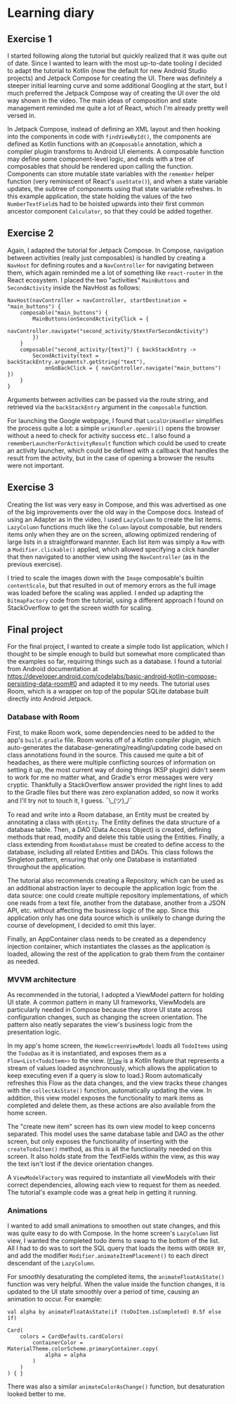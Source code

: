 # Learning diary

## Exercise 1

I started following along the tutorial but quickly realized that it was quite out of date. Since I wanted to learn with the most up-to-date tooling I decided to adapt the tutorial to Kotlin (now the default for new Android Studio projects) and Jetpack Compose for creating the UI. There was definitely a steeper initial learning curve and some additional Googling at the start, but I much preferred the Jetpack Compose way of creating the UI over the old way shown in the video. The main ideas of composition and state management reminded me quite a lot of React, which I'm already pretty well versed in.

In Jetpack Compose, instead of defining an XML layout and then hooking into the components in code with `findViewById()`, the components are defined as Kotlin functions with an `@Composable` annotation, which a compiler plugin transforms to Android UI elements. A composable function may define some component-level logic, and ends with a tree of composables that should be rendered upon calling the function. Components can store mutable state variables with the `remember` helper function (very reminiscent of React's `useState()`), and when a state variable updates, the subtree of components using that state variable refreshes. In this example application, the state holding the values of the two `NumberTextField`s had to be hoisted upwards into their first common ancestor component `Calculator`, so that they could be added together.

## Exercise 2

Again, I adapted the tutorial for Jetpack Compose. In Compose, navigation between activities (really just composables) is handled by creating a `NavHost` for defining routes and a `NavController` for navigating between them, which again reminded me a lot of something like `react-router` in the React ecosystem. I placed the two "activities" `MainButtons` and `SecondActivity` inside the NavHost as follows:

```
NavHost(navController = navController, startDestination = "main_buttons") {
    composable("main_buttons") {
        MainButtons(onSecondActivityClick = {
            navController.navigate("second_activity/$textForSecondActivity")
        })
    }
    composable("second_activity/{text}") { backStackEntry ->
        SecondActivity(text = backStackEntry.arguments?.getString("text"),
            onGoBackClick = { navController.navigate("main_buttons") })
    }
}
```

Arguments between activities can be passed via the route string, and retrieved via the `backStackEntry` argument in the `composable` function.

For launching the Google webpage, I found that `LocalUriHandler` simplifies the process quite a lot: a simple `uriHandler.openUri()` opens the browser without a need to check for activity success etc.. I also found a `rememberLauncherForActivityResult` function which could be used to create an activity launcher, which could be defined with a callback that handles the result from the activity, but in the case of opening a browser the results were not important.

## Exercise 3

Creating the list was very easy in Compose, and this was advertised as one of the big improvements over the old way in the Compose docs. Instead of using an Adapter as in the video, I used `LazyColumn` to create the list items. `LazyColumn` functions much like the `Column` layout composable, but renders items only when they are on the screen, allowing optimized rendering of large lists in a straightforward mannter. Each list item was simply a `Row` with a `Modifier.clickable()` applied, which allowed specifying a click handler that then navigated to another view using the `NavController` (as in the previous exercise).

I tried to scale the images down with the `Image` composable's builtin `contentScale`, but that resulted in out of memory errors as the full image was loaded before the scaling was applied. I ended up adapting the `BitmapFactory` code from the tutorial, using a different approach I found on StackOverflow to get the screen width for scaling.

## Final project

For the final project, I wanted to create a simple todo list application, which I thought to be simple enough to build but somewhat more complicated than the examples so far, requiring things such as a database. I found a tutorial from Android documentation at https://developer.android.com/codelabs/basic-android-kotlin-compose-persisting-data-room#0 and adapted it to my needs. The tutorial uses Room, which is a wrapper on top of the popular SQLite database built directly into Android Jetpack.

### Database with Room

First, to make Room work, some dependencies need to be added to the app's `build.gradle` file. Room works off of a Kotlin compiler plugin, which auto-generates the database-generating/reading/updating code based on class annotations found in the source. This caused me quite a bit of headaches, as there were multiple conflicting sources of information on setting it up, the most current way of doing things (KSP plugin) didn't seem to work for me no matter what, and Gradle's error messages were very cryptic. Thankfully a StackOverflow answer provided the right lines to add to the Gradle files but there was zero explanation added, so now it works and I'll try not to touch it, I guess. ¯\\\_(ツ)\_/¯

To read and write into a Room database, an Entity must be created by annotating a class with `@Entity`. The Entity defines the data structure of a database table. Then, a DAO (Data Access Object) is created, defining methods that read, modify and delete this table using the Entities. Finally, a class extending from `RoomDatabase` must be created to define access to the database, including all related Entities and DAOs. This class follows the Singleton pattern, ensuring that only one Database is instantiated throughout the application.

The tutorial also recommends creating a Repository, which can be used as an additional abstraction layer to decouple the application logic from the data source: one could create multiple repository implementations, of which one reads from a text file, another from the database, another from a JSON API, etc. without affecting the business logic of the app. Since this application only has one data source which is unlikely to change during the course of development, I decided to omit this layer.

Finally, an AppContainer class needs to be created as a dependency injection container, which instantiates the classes as the application is loaded, allowing the rest of the application to grab them from the container as needed.

### MVVM architecture

As recommended in the tutorial, I adopted a ViewModel pattern for holding UI state. A common pattern in many UI frameworks, ViewModels are particularly needed in Compose because they store UI state across configuration changes, such as changing the screen orientation. The pattern also neatly separates the view's business logic from the presentation logic.

In my app's home screen, the `HomeScreenViewModel` loads all `TodoItems` using the `TodoDao` as it is instantiated, and exposes them as a `Flow<List<TodoItem>>` to the view. ([`Flow`](https://kotlinlang.org/docs/flow.html) is a Kotlin feature that represents a stream of values loaded asynchronously, which allows the application to keep executing even if a query is slow to load.) Room automatically refreshes this Flow as the data changes, and the view tracks these changes with the `collectAsState()` function, automatically updating the view. In addition, this view model exposes the functionality to mark items as completed and delete them, as these actions are also available from the home screen.

The "create new item" screen has its own view model to keep concerns separated. This model uses the same database table and DAO as the other screen, but only exposes the functionality of inserting with the `createTodoItem()` method, as this is all the functionality needed on this screen. It also holds state from the TextFields within the view, as this way the text isn't lost if the device orientation changes.

A `ViewModelFactory` was required to instantiate all viewModels with their correct dependencies, allowing each view to request for them as needed. The tutorial's example code was a great help in getting it running.

### Animations

I wanted to add small animations to smoothen out state changes, and this was quite easy to do with Compose. In the home screen's `LazyColumn` list view, I wanted the completed todo items to swap to the bottom of the list. All I had to do was to sort the SQL query that loads the items with `ORDER BY`, and add the modifier `Modifier.animateItemPlacement()` to each direct descendant of the `LazyColumn`.

For smoothly desaturating the completed items, the `animateFloatAsState()` function was very helpful. When the value inside the function changes, it is updated to the UI state smoothly over a period of time, causing an animation to occur. For example:

```
val alpha by animateFloatAsState(if (toDoItem.isCompleted) 0.5f else 1f)

Card(
    colors = CardDefaults.cardColors(
        containerColor = MaterialTheme.colorScheme.primaryContainer.copy(
            alpha = alpha
        )
    )
) { }
```

There was also a similar `animateColorAsChange()` function, but desaturation looked better to me.
